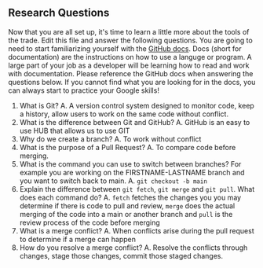 ## Research Questions 

Now that you are all set up, it's time to learn a little more about the tools of the trade. Edit this file and answer the following questions. You are going to need to start familiarizing yourself with the [GitHub docs](https://docs.github.com/en). Docs (short for documentation) are the instructions on how to use a languge or program. A large part of your job as a developer will be learning how to read and work with documentation. Please reference the GitHub docs when answering the questions below. If you cannot find what you are looking for in the docs, you can always start to practice your Google skills!

1. What is Git?
A. A version control system designed to monitor code, keep a history, allow users to work on the same code without conflict.
2. What is the difference between Git and GitHub?
A. GitHub is an easy to use HUB that allows us to use GIT
3. Why do we create a branch?
A. To work without conflict
4. What is the purpose of a Pull Request?
A. To compare code before merging.
5. What is the command you can use to switch between branches? For example you are working on the FIRSTNAME-LASTNAME branch and you want to switch back to main.
A. `git checkout -b main`
6. Explain the difference between `git fetch`, `git merge` and `git pull`. What does each command do?
A. `fetch` fetches the changes you you may determine if there is code to pull and review, `merge` does the actual merging of the code into a main or another branch and `pull` is the review process of the code before merging 
7. What is a merge conflict?
A. When conflicts arise during the pull request to determine if a merge can happen
8. How do you resolve a merge conflict?
A. Resolve the conflicts through changes, stage those changes, commit those staged changes.
